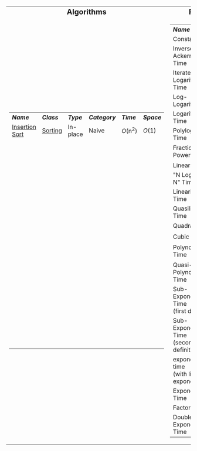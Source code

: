 <table style="width:100%">
	<tr style="text-align: center; font-size:20px;">
		<td><strong>Algorithms</strong></td>
		<td><strong>Runtime Order</strong></td>	
	</tr>
	<tr>
		<td>
			<table>
				<tr>
					<td><strong><i>Name</i></strong></td>
					<td><strong><i>Class</i></strong></td>
					<td><strong><i>Type</i></strong></td>
					<td><strong><i>Category</i></strong></td>
					<td><strong><i>Time</i></strong></td>
					<td><strong><i>Space</i></strong></td>
				</tr>
				<tr>
					<td><a href="/quickreference/Sorting/InsertionSort/">Insertion Sort</a></td>
					<td><a href="/quickreference/Sorting/">Sorting</a></td>
					<td>In-place</td>
					<td>Naive</td>
					<td><i>O</i>(n<sup>2</sup>)</td>
					<td><i>O</i>(1)</td>
				</tr>
				<tr>
					<td>&nbsp;</td>
					<td>&nbsp;</td>
					<td>&nbsp;</td>
					<td>&nbsp;</td>
					<td>&nbsp;</td>
					<td>&nbsp;</td>
				</tr>
				<tr>
					<td>&nbsp;</td>
					<td>&nbsp;</td>
					<td>&nbsp;</td>
					<td>&nbsp;</td>
					<td>&nbsp;</td>
					<td>&nbsp;</td>
				</tr>
				<tr>
					<td>&nbsp;</td>
					<td>&nbsp;</td>
					<td>&nbsp;</td>
					<td>&nbsp;</td>
					<td>&nbsp;</td>
					<td>&nbsp;</td>
				</tr>
				<tr>
					<td>&nbsp;</td>
					<td>&nbsp;</td>
					<td>&nbsp;</td>
					<td>&nbsp;</td>
					<td>&nbsp;</td>
					<td>&nbsp;</td>
				</tr>
				<tr>
					<td>&nbsp;</td>
					<td>&nbsp;</td>
					<td>&nbsp;</td>
					<td>&nbsp;</td>
					<td>&nbsp;</td>
					<td>&nbsp;</td>
				</tr>
				<tr>
					<td>&nbsp;</td>
					<td>&nbsp;</td>
					<td>&nbsp;</td>
					<td>&nbsp;</td>
					<td>&nbsp;</td>
					<td>&nbsp;</td>
				</tr>
				<tr>
					<td>&nbsp;</td>
					<td>&nbsp;</td>
					<td>&nbsp;</td>
					<td>&nbsp;</td>
					<td>&nbsp;</td>
					<td>&nbsp;</td>
				</tr>
				<tr>
					<td>&nbsp;</td>
					<td>&nbsp;</td>
					<td>&nbsp;</td>
					<td>&nbsp;</td>
					<td>&nbsp;</td>
					<td>&nbsp;</td>
				</tr>
				<tr>
					<td>&nbsp;</td>
					<td>&nbsp;</td>
					<td>&nbsp;</td>
					<td>&nbsp;</td>
					<td>&nbsp;</td>
					<td>&nbsp;</td>
				</tr>
				<tr>
					<td>&nbsp;</td>
					<td>&nbsp;</td>
					<td>&nbsp;</td>
					<td>&nbsp;</td>
					<td>&nbsp;</td>
					<td>&nbsp;</td>
				</tr>
				<tr>
					<td>&nbsp;</td>
					<td>&nbsp;</td>
					<td>&nbsp;</td>
					<td>&nbsp;</td>
					<td>&nbsp;</td>
					<td>&nbsp;</td>
				</tr>
				<tr>
					<td>&nbsp;</td>
					<td>&nbsp;</td>
					<td>&nbsp;</td>
					<td>&nbsp;</td>
					<td>&nbsp;</td>
					<td>&nbsp;</td>
				</tr>
				<tr>
					<td>&nbsp;</td>
					<td>&nbsp;</td>
					<td>&nbsp;</td>
					<td>&nbsp;</td>
					<td>&nbsp;</td>
					<td>&nbsp;</td>
				</tr>
				<tr>
					<td>&nbsp;</td>
					<td>&nbsp;</td>
					<td>&nbsp;</td>
					<td>&nbsp;</td>
					<td>&nbsp;</td>
					<td>&nbsp;</td>
				</tr>
				<tr>
					<td>&nbsp;</td>
					<td>&nbsp;</td>
					<td>&nbsp;</td>
					<td>&nbsp;</td>
					<td>&nbsp;</td>
					<td>&nbsp;</td>
				</tr>
				<tr>
					<td>&nbsp;</td>
					<td>&nbsp;</td>
					<td>&nbsp;</td>
					<td>&nbsp;</td>
					<td>&nbsp;</td>
					<td>&nbsp;</td>
				</tr>
				<tr>
					<td>&nbsp;</td>
					<td>&nbsp;</td>
					<td>&nbsp;</td>
					<td>&nbsp;</td>
					<td>&nbsp;</td>
					<td>&nbsp;</td>
				</tr>
				<tr>
					<td>&nbsp;</td>
					<td>&nbsp;</td>
					<td>&nbsp;</td>
					<td>&nbsp;</td>
					<td>&nbsp;</td>
					<td>&nbsp;</td>
				</tr>
				<tr>
					<td>&nbsp;</td>
					<td>&nbsp;</td>
					<td>&nbsp;</td>
					<td>&nbsp;</td>
					<td>&nbsp;</td>
					<td>&nbsp;</td>
				</tr>
				<tr>
					<td>&nbsp;</td>
					<td>&nbsp;</td>
					<td>&nbsp;</td>
					<td>&nbsp;</td>
					<td>&nbsp;</td>
					<td>&nbsp;</td>
				</tr>
				<tr>
					<td>&nbsp;</td>
					<td>&nbsp;</td>
					<td>&nbsp;</td>
					<td>&nbsp;</td>
					<td>&nbsp;</td>
					<td>&nbsp;</td>
				</tr>
				<tr>
					<td>&nbsp;</td>
					<td>&nbsp;</td>
					<td>&nbsp;</td>
					<td>&nbsp;</td>
					<td>&nbsp;</td>
					<td>&nbsp;</td>
				</tr>
			</table>
		</td>
		<td>
			<table>
				<tr>
					<td><strong><i>Name</i></strong></td>
					<td><strong><i>Complexity</i></strong></td>
				</tr>
				<tr>
					<td>Constant Time</td>
					<td><i>O</i>(1)</td>
				</tr>
				<tr>
					<td>Inverse Ackermann Time</td>
					<td><i>O</i>(<i>α</i>(<i>n</i>))</td>
				</tr>
				<tr>
					<td>Iterated Logarithmic Time</td>
					<td><i>O</i>(log<span style="vertical-align: 10%">*</span>&nbsp;<i>n</i>)</td>
				</tr>
				<tr>
					<td>Log-Logarithmic</td>
					<td><i>O</i>(log log <i>n</i>)</td>
				</tr>
				<tr>
					<td>Logarithmic Time</td>
					<td><i>O</i>(log&nbsp;<i>n</i>)</td>
				</tr>
				<tr>
					<td>Polylogarithmic Time</td>
					<td>poly(log&nbsp;<i>n</i>)</td>
				</tr>
				<tr>
					<td>Fractional Power</td>
					<td><span class="texhtml"><i>O</i>(<i>n</i><sup>c</sup>)</span> where <span class="texhtml">0 &lt; c &lt; 1</span></td>
				</tr>
				<tr>
					<td>Linear Time</td>
					<td><i>O</i>(<i>n</i>)</td>
				</tr>
				<tr>
					<td>"N Log-Star N" Time</td>
					<td><i>O</i>(<i>n</i>&nbsp;log<span style="vertical-align: 10%">*</span>&nbsp;<i>n</i>)</td>
				</tr>
				<tr>
					<td>Linearithmic Time</td>
					<td><i>O</i>(<i>n</i>&nbsp;log&nbsp;<i>n</i>)</td>
				</tr>
				<tr>
					<td>Quasilinear Time</td>
					<td><i>n</i>&nbsp;poly(log&nbsp;<i>n</i>)</td>
				</tr>
				<tr>
					<td>Quadratic Time</td>
					<td><i>O</i>(<i>n</i><sup>2</sup>)</td>
				</tr>
				<tr>
					<td>Cubic Time</td>
					<td><i>O</i>(<i>n</i><sup>3</sup>)</td>
				</tr>
				<tr>
					<td>Polynomial Time</td>
					<td>2<sup><i>O</i>(log&nbsp;<i>n</i>)</sup> = poly(<i>n</i>)</td>
				</tr>
				<tr>
					<td>Quasi-Polynomial Time</td>
					<td>2<sup>poly(log&nbsp;<i>n</i>)</sup></td>
				</tr>
				<tr>
					<td>Sub-Exponential Time
						<br>(first definition)</td>
					<td><i>O</i>(2<sup><i>n</i><sup><i>ε</i></sup></sup>) for all <i>ε</i>&nbsp;&gt;&nbsp;0</td>
				</tr>
				<tr>
					<td>Sub-Exponential Time
						<br>(second definition)</td>
					<td>2<sup><i>o</i>(<i>n</i>)</sup></td>
				</tr>
				<tr>
					<td>exponential time
						<br>(with linear exponent)</td>
					<td>2<sup><i>O</i>(<i>n</i>)</sup></td>
				</tr>
				<tr>
					<td>Exponential Time</td>
					<td>2<sup>poly(<i>n</i>)</sup></td>
				</tr>
				<tr>
					<td>Factorial Time</td>
					<td><i>O</i>(<i>n</i>!)</td>
				</tr>
				<tr>
					<td>Double Exponential Time</td>
					<td>2<sup>2<sup>poly(<i>n</i>)</sup></sup>
					</td>
				</tr>
			</table>
		</td>
	</tr>
</table>